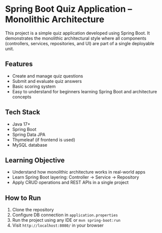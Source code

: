 # Spring Boot Quiz Application – Monolithic Architecture

This project is a simple quiz application developed using Spring Boot. It demonstrates the monolithic architectural style where all components (controllers, services, repositories, and UI) are part of a single deployable unit.

## Features
- Create and manage quiz questions
- Submit and evaluate quiz answers
- Basic scoring system
- Easy to understand for beginners learning Spring Boot and architecture concepts

## Tech Stack
- Java 17+
- Spring Boot
- Spring Data JPA
- Thymeleaf (if frontend is used)
- MySQL database

## Learning Objective
- Understand how monolithic architecture works in real-world apps
- Learn Spring Boot layering: Controller → Service → Repository
- Apply CRUD operations and REST APIs in a single project

## How to Run
1. Clone the repository
2. Configure DB connection in `application.properties`
3. Run the project using any IDE or `mvn spring-boot:run`
4. Visit `http://localhost:8080/` in your browser

